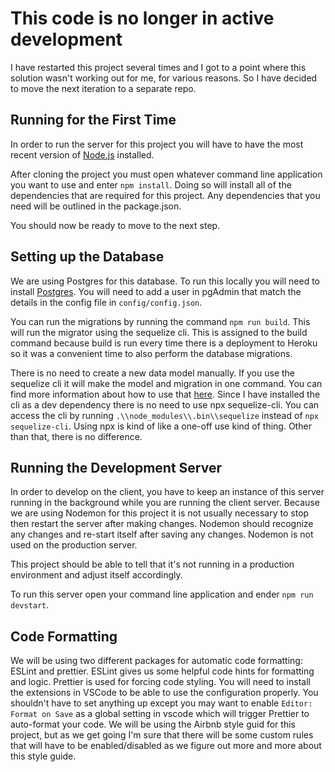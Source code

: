 # This code is no longer in active development

I have restarted this project several times and I got to a point where this solution wasn't working out for me, for various reasons. So I have decided to move the next iteration to a separate repo.

## Running for the First Time

In order to run the server for this project you will have to have the most recent version of [Node.js](https://nodejs.org/en/) installed.

After cloning the project you must open whatever command line application you want to use and enter `npm install`. Doing so will install all of the dependencies that are required for this project. Any dependencies that you need will be outlined in the package.json.

You should now be ready to move to the next step.

## Setting up the Database

We are using Postgres for this database. To run this locally you will need to install [Postgres](https://www.postgresql.org/download/). You will need to add a user in pgAdmin that match the details in the config file in `config/config.json`.

You can run the migrations by running the command `npm run build`. This will run the migrator using the sequelize cli. This is assigned to the build command because build is run every time there is a deployment to Heroku so it was a convenient time to also perform the database migrations.

There is no need to create a new data model manually. If you use the sequelize cli it will make the model and migration in one command. You can find more information about how to use that [here](https://sequelize.org/master/manual/migrations.html). Since I have installed the cli as a dev dependency there is no need to use npx sequelize-cli. You can access the cli by running `.\\node_modules\\.bin\\sequelize` instead of `npx sequelize-cli`. Using npx is kind of like a one-off use kind of thing. Other than that, there is no difference.

## Running the Development Server

In order to develop on the client, you have to keep an instance of this server running in the background while you are running the client server. Because we are using Nodemon for this project it is not usually necessary to stop then restart the server after making changes. Nodemon should recognize any changes and re-start itself after saving any changes. Nodemon is not used on the production server.

This project should be able to tell that it's not running in a production environment and adjust itself accordingly.

To run this server open your command line application and ender `npm run devstart`.

## Code Formatting

We will be using two different packages for automatic code formatting: ESLint and prettier. ESLint gives us some helpful code hints for formatting and logic. Prettier is used for forcing code styling. You will need to install the extensions in VSCode to be able to use the configuration properly. You shouldn't have to set anything up except you may want to enable `Editor: Format on Save` as a global setting in vscode which will trigger Prettier to auto-format your code. We will be using the Airbnb style guid for this project, but as we get going I'm sure that there will be some custom rules that will have to be enabled/disabled as we figure out more and more about this style guide.

